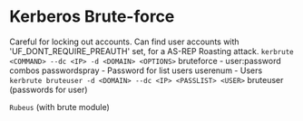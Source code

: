 # Kerberos Brute-force
Careful for locking out accounts.
Can find user accounts with 'UF_DONT_REQUIRE_PREAUTH' set, for a AS-REP Roasting attack.
`kerbrute <COMMAND> --dc <IP> -d <DOMAIN> <OPTIONS>`
bruteforce - user:password combos
passwordspray -  Password for list users 
userenum - Users
`kerbrute bruteuser -d <DOMAIN> --dc <IP> <PASSLIST> <USER>` bruteuser (passwords for user)


`Rubeus` (with brute module)
